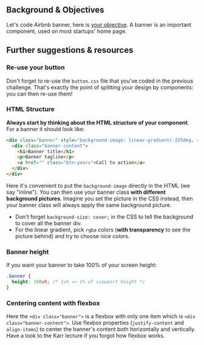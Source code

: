 ## Background & Objectives

Let's code Airbnb banner, here is [your objective](http://lewagon.github.io/html-css-challenges/09-canonical-banner/). A banner is an important component, used on most startups' home page.

## Further suggestions & resources

### Re-use your button

Don't forget to re-use the `button.css` file that you've coded in the previous challenge. That's exactly the point of splitting your design by components: you can then re-use them!


### HTML Structure

**Always start by thinking about the HTML structure of your component**. For a banner it should look like:

```html
<div class="banner" style="background-image: linear-gradient(-225deg, rgba(0,101,168,0.6) 0%, rgba(0,36,61,0.6) 50%), url('images/background.jpg');">
  <div class="banner-content">
    <h1>Banner title</h1>
    <p>Banner tagline</p>
    <a href="" class="btn-yours">Call to action</a>
  </div>
</div>
```

Here it's convenient to put the `background-image` directly in the HTML (we say "inline"). You can then use your banner class **with different background pictures**. Imagine you set the picture in the CSS instead, then your banner class will always apply the same background picture.

- Don't forget `background-size: cover;` in the CSS to tell the background to cover all the banner div.
- For the linear gradient, pick `rgba` colors (**with transparency** to see the picture behind) and try to choose nice colors.

### Banner height

If you want your banner to take 100% of your screen height:

```css
.banner {
  height: 100vh; /* 1vh => 1% of viewport height */
}
```

### Centering content with flexbox

Here the `<div class="banner">` is a flexbox with only one item which is `<div class="banner-content">`. Use flexbox properties (`justify-content` and `align-items`) to center the banner's content both horizontally and vertically. Have a look to the Karr lecture if you forgot how flexbox works.
